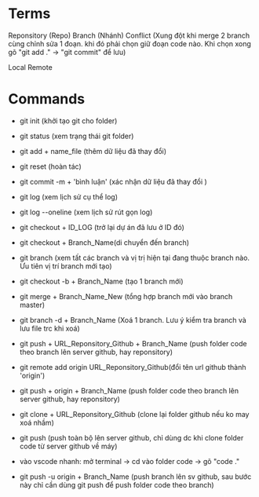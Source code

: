 # Terms

Reponsitory (Repo)
Branch (Nhánh)
Conflict (Xung đột khi merge 2 branch cùng chỉnh sửa 1 đoạn. khi đó phải chọn giữ đoạn code nào. Khi chọn xong gõ "git add ." -> "git commit" để lưu)

Local
Remote

# Commands

- git init (khởi tạo git cho folder)
- git status (xem trạng thái git folder)
- git add + name_file (thêm dữ liệu đã thay đổi)
- git reset (hoàn tác)
- git commit -m + 'bình luận' (xác nhận dữ liệu đã thay đổi )
- git log (xem lịch sử cụ thể log)
- git log --oneline (xem lịch sử rút gọn log)
- git checkout + ID_LOG (trở lại dự án đã lưu ở ID đó) 
- git checkout + Branch_Name(di chuyển đến branch)
- git branch (xem tất các branch và vị trị hiện tại đang thuộc branch nào. Ưu tiên vị trí branch mới tạo)
- git checkout -b + Branch_Name (tạo 1 branch mới)
- git merge + Branch_Name_New (tổng hợp branch mới vào branch master)
- git branch -d + Branch_Name (Xoá 1 branch. Lưu ý kiểm tra branch và lưu file trc khi xoá)


- git push + URL_Reponsitory_Github + Branch_Name (push folder code theo branch lên server github, hay reponsitory)
- git remote add origin URL_Reponsitory_Github(đổi tên url github thành 'origin')
- git push + origin + Branch_Name (push folder code theo branch lên server github, hay reponsitory)

- git clone + URL_Reponsitory_Github (clone lại folder github nếu ko may xoá nhầm)
- git push (push toàn bộ lên server github, chỉ dùng dc khi clone folder code từ server github về máy)
- vào vscode nhanh: mở terminal -> cd vào folder code -> gõ "code ."

- git push -u origin + Branch_Name (push branch lên sv github, sau bước này chỉ cần dùng git push để push folder code theo branch)
